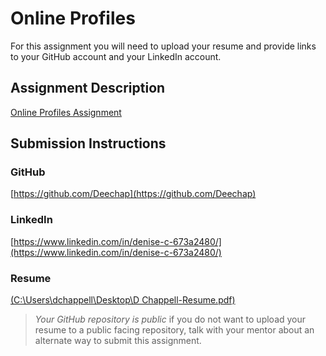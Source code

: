 # Online Profiles
For this assignment you will need to upload your resume and provide links to your GitHub account and your LinkedIn account.

## Assignment Description
[Online Profiles Assignment](https://education.launchcode.org/liftoff/modules/assignments/online-profiles)

## Submission Instructions
 
### GitHub
[https://github.com/Deechap](https://github.com/Deechap)
 
### LinkedIn
[https://www.linkedin.com/in/denise-c-673a2480/](https://www.linkedin.com/in/denise-c-673a2480/)

### Resume
[(C:\Users\dchappell\Desktop\D Chappell-Resume.pdf)]()
> *Your GitHub repository is public* if you do not want to upload your resume to a public facing repository, talk with your mentor about an alternate way to submit this assignment.
